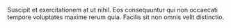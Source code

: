 Suscipit et exercitationem at ut nihil. Eos consequuntur qui non occaecati tempore voluptates maxime rerum quia. Facilis sit non omnis velit distinctio.